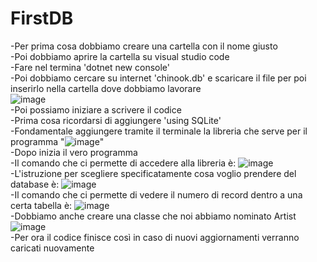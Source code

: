 # FirstDB
-Per prima cosa dobbiamo creare una cartella con il nome giusto\
-Poi dobbiamo aprire la cartella su visual studio code\
-Fare nel termina 'dotnet new console'\
-Poi dobbiamo cercare su internet 'chinook.db' e scaricare il file per poi inserirlo nella cartella dove dobbiamo lavorare\
![image](https://user-images.githubusercontent.com/116791046/235087869-6c102804-fa96-4d1c-939b-7b4fe0c36987.png)\
-Poi possiamo iniziare a scrivere il codice\
-Prima cosa ricordarsi di aggiungere 'using SQLite'\
-Fondamentale aggiungere tramite il terminale la libreria che serve per il programma "![image](https://user-images.githubusercontent.com/116791046/235085335-e5c5da92-495e-462a-83e5-8345c106b4ea.png)"\
-Dopo inizia il vero programma\
-Il comando che ci permette di accedere alla libreria è: ![image](https://user-images.githubusercontent.com/116791046/235086034-7a1a22e7-bd19-410e-b982-b920ccae6775.png)\
-L'istruzione per scegliere specificatamente cosa voglio prendere del database è: ![image](https://user-images.githubusercontent.com/116791046/235086564-eab047f7-167b-44e7-95af-f87cd10b714a.png)\
-Il comando che ci permette di vedere il numero di record dentro a una certa tabella è: ![image](https://user-images.githubusercontent.com/116791046/235087243-faf65896-e8b7-4809-8a06-50e08bf9758e.png)\
-Dobbiamo anche creare una classe che noi abbiamo nominato Artist\
![image](https://user-images.githubusercontent.com/116791046/236140245-b9ddbe3f-6c10-4e5a-ba05-1ed356b0590d.png)\
-Per ora il codice finisce così in caso di nuovi aggiornamenti verranno caricati nuovamente


